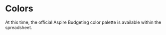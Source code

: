 # Colors

At this time, the official Aspire Budgeting color palette is available within the spreadsheet.

